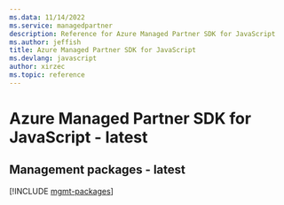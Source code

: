 ```yaml
---
ms.data: 11/14/2022
ms.service: managedpartner
description: Reference for Azure Managed Partner SDK for JavaScript
ms.author: jeffish
title: Azure Managed Partner SDK for JavaScript
ms.devlang: javascript
author: xirzec
ms.topic: reference
---
```

# Azure Managed Partner SDK for JavaScript - latest

## Management packages - latest
[!INCLUDE [mgmt-packages](managed-partner-mgmt-index.md)]